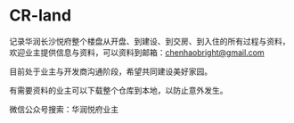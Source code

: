 # CR-land

记录华润长沙悦府整个楼盘从开盘、到建设、到交房、到入住的所有过程与资料，欢迎业主提供信息与资料，可以资料到邮箱：chenhaobright@gmail.com

目前处于业主与开发商沟通阶段，希望共同建设美好家园。

有需要资料的业主可以下载整个仓库到本地，以防止意外发生。

微信公众号搜索：华润悦府业主




